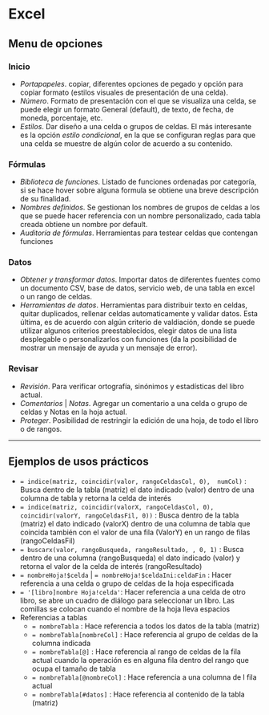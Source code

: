 # Excel


## Menu de opciones

### Inicio
- _Portapapeles_. copiar, diferentes opciones de pegado y opción para copiar formato (estilos visuales de presentación de una celda).
- _Número_. Formato de presentación con el que se visualiza una celda, se puede elegir un formato General (default), de texto, de fecha, de moneda, porcentaje, etc.
- _Estilos_. Dar diseño a una celda o grupos de celdas. El más interesante es la opción _estilo condicional_, en la que se configuran reglas para que una celda se muestre de algún color de acuerdo a su contenido.


### Fórmulas
- _Biblioteca de funciones_. Listado de funciones ordenadas por categoría, si se hace hover sobre alguna formula se obtiene una breve descripción de su finalidad.
- _Nombres definidos_. Se gestionan los nombres de grupos de celdas a los que se puede hacer referencia con un nombre personalizado, cada tabla creada obtiene un nombre por default.
- _Auditoría de fórmulas_. Herramientas para testear celdas que contengan funciones


### Datos
- _Obtener y transformar datos_. Importar datos de diferentes fuentes como un documento CSV, base de datos, servicio web, de una tabla en excel o un rango de celdas.
- _Herramientas de datos_. Herramientas para distribuir texto en celdas, quitar duplicados, rellenar celdas automaticamente y validar datos. Esta última, es de acuerdo con algún criterio de valdiación, donde se puede utilizar algunos criterios preestablecidos, elegir datos de una lista desplegable o personalizarlos con funciones (da la posibilidad de mostrar un mensaje de ayuda y un mensaje de error).


### Revisar
- _Revisión_. Para verificar ortografía, sinónimos y estadísticas del libro actual.
- _Comentarios_ | _Notas_. Agregar un comentario a una celda o grupo de celdas y Notas en la hoja actual.
- _Proteger_. Posibilidad de restringir la edición de una hoja, de todo el libro o de rangos.




-------------------------
## Ejemplos de usos prácticos
- `= indice(matriz, coincidir(valor, rangoCeldasCol, 0),  numCol)` : Busca dentro de la tabla (matriz) el dato indicado (valor) dentro de una columna de tabla y retorna la celda de interés
- `= indice(matriz, coincidir(valorX, rangoCeldasCol, 0), coincidir(valorY, rangoCeldasFil, 0))` : Busca dentro de la tabla (matriz) el dato indicado (valorX) dentro de una columna de tabla que coincida también con el valor de una fila (ValorY) en un rango de filas (rangoCeldasFil)
- `= buscarx(valor, rangoBusqueda, rangoResultado, , 0, 1)` : Busca dentro de una columna (rangoBusqueda) el dato indicado (valor) y retorna el valor de la celda de interés (rangoResultado)
- `= nombreHoja!$celda` | `= nombreHoja!$celdaIni:celdaFin` : Hacer referencia a una celda o grupo de celdas de la hoja especificada
- `= '[libro]nombre Hoja!celda'`: Hacer referencia a una celda de otro libro, se abre un cuadro de diálogo para seleccionar un libro. Las comillas se colocan cuando el nombre de la hoja lleva espacios
- Referencias a tablas
    * `= nombreTabla` : Hace referencia a todos los datos de la tabla (matriz)
    * `= nombreTabla[nombreCol]` : Hace referencia al grupo de celdas de la columna indicada
    * `= nombreTabla[@]` : Hace referencia al rango de celdas de la fila actual cuando la operación es en alguna fila dentro del rango que ocupa el tamaño de tabla
    * `= nombreTabla[@nombreCol]` : Hace referencia a una columna de l fila actual
    * `= nombreTabla[#datos]` : Hace referencia al contenido de la tabla (matriz)




